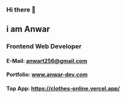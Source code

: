 ### Hi there 👋

## i am Anwar 
### Frontend Web Developer

#### E-Mail: anwart256@gmail.com
#### Portfolio: www.anwar-dev.com
#### Top App: https://clothes-online.vercel.app/
